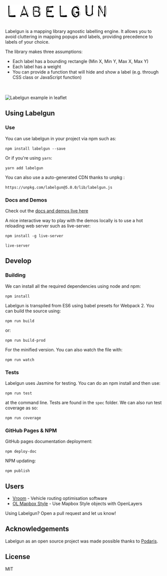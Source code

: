 ![labelgun](logo.png)

</br>
Labelgun is a mapping library agnostic labelling engine. It allows you to avoid cluttering in mapping popups and labels, providing precedence to labels of your choice.

The library makes three assumptions:

* Each label has a bounding rectangle (Min X, Min Y, Max X, Max Y)
* Each label has a weight
* You can provide a function that will hide and show a label (e.g. through CSS class or JavaScript function)

<br><br>
![Labelgun example in leaflet](labelgun.gif)

## Using Labelgun

### Use

You can use labelgun in your project via npm such as:

`npm install labelgun --save`

Or if you're using `yarn`:

`yarn add labelgun`

You can also use a auto-generated CDN thanks to unpkg :

`https://unpkg.com/labelgun@5.0.0/lib/labelgun.js`

### Docs and Demos

Check out the [docs and demos live here](http://tech.geovation.uk/labelgun/)

A nice interactive way to play with the demos locally is to use a hot reloading web server such as live-server:

`npm install -g live-server`

`live-server`

## Develop

### Building

We can install all the required dependencies using node and npm:

`npm install`

Labelgun is transpiled from ES6 using babel presets for Webpack 2. You can build the source using:

`npm run build`

or:

`npm run build-prod`

For the minified version. You can also watch the file with:

`npm run watch`


### Tests

Labelgun uses Jasmine for testing. You can do an npm install and then use:

`npm run test`

at the command line. Tests are found in the `spec` folder. We can also run test coverage as so:

`npm run coverage`

### GitHub Pages & NPM

GitHub pages documentation deployment:

`npm deploy-doc`

NPM updating:

`npm publish`

## Users

- [Vroom](http://vroom-project.org/) - Vehicle routing optimisation software
- [OL Mapbox Style](https://github.com/boundlessgeo/ol-mapbox-style) - Use Mapbox Style objects with OpenLayers

Using Labelgun? Open a pull request and let us know!

## Acknowledgements
Labelgun as an open source project was made possible thanks to [Podaris](http://www.podaris.com).

## License
MIT
